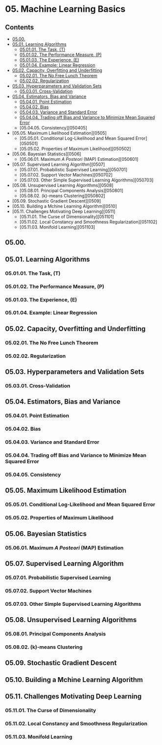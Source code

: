<!--
Filename: 	note.md
Project: 	/Users/shume/Developer/DeepLearningBook/05
Author: 	shumez <https://github.com/shumez>
Created: 	2019-06-06 18:02:1
Modified: 	2019-06-06 22:29:8
-----
Copyright (c) 2019 shumez
-->

# 05. Machine Learning Basics

## Contents

* [05.00.][0500]
* [05.01. Learning Algorithms][0501]
    * [05.01.01. The Task, \(T\)][050101]
    * [05.01.02. The Performance Measure, \(P\)][050102]
    * [05.01.03. The Experience, \(E\)][050103]
    * [05.01.04. Example: Linear Regression][050104]
* [05.02. Capacity, Overfitting and Underfitting][0502]
    * [05.02.01. The No Free Lunch Theorem][050201]
    * [05.02.02. Regularization][050202]
* [05.03. Hyperparameters and Validation Sets][0503]
    * [05.03.01. Cross-Validation][050301]
* [05.04. Estimators, Bias and Variance][0504]
    * [05.04.01. Point Estimation][050401]
    * [05.04.02. Bias][050402]
    * [05.04.03. Variance and Standard Error][050403]
    * [05.04.04. Trading off Bias and Variance to Minimize Mean Squared Error][050404]
    * [05.04.05. Consistency][050405]
* [05.05. Maximum Likelihood Estimation][0505]
    * [05.05.01. Conditional Log-Likelihood and Mean Squared Error][050501]
    * [05.05.02. Properties of Maximum Likelihood][050502]
* [05.06. Bayesian Statistics][0506]
    * [05.06.01. Maximum *A Posteori* (MAP) Estimation][050601]
* [05.07. Supervised Learning Algorithm][0507]
    * [05.07.01. Probabilistic Supervised Learning][050701]
    * [05.07.02. Support Vector Machines][050702]
    * [05.07.03. Other Simple Supervised Learning Algorithms][050703]
* [05.08. Unsupervised Learning Algorithms][0508]
    * [05.08.01. Principal Components Analysis][050801]
    * [05.08.02. \(k\)-means Clustering][050802]
* [05.09. Stochastic Gradient Descent][0509]
* [05.10. Building a Mchine Learning Algorithm][0510]
* [05.11. Challenges Motivating Deep Learning][0511]
    * [05.11.01. The Curse of Dimensionality][051101]
    * [05.11.02. Local Constancy and Smoothness Regularization][051102]
    * [05.11.03. Monifold Learning][051103]

## 05.00.
## 05.01. Learning Algorithms
### 05.01.01. The Task, \(T\)
### 05.01.02. The Performance Measure, \(P\)
### 05.01.03. The Experience, \(E\)
### 05.01.04. Example: Linear Regression
## 05.02. Capacity, Overfitting and Underfitting
### 05.02.01. The No Free Lunch Theorem
### 05.02.02. Regularization
## 05.03. Hyperparameters and Validation Sets
### 05.03.01. Cross-Validation
## 05.04. Estimators, Bias and Variance
### 05.04.01. Point Estimation
### 05.04.02. Bias
### 05.04.03. Variance and Standard Error
### 05.04.04. Trading off Bias and Variance to Minimize Mean Squared Error
### 05.04.05. Consistency
## 05.05. Maximum Likelihood Estimation
### 05.05.01. Conditional Log-Likelihood and Mean Squared Error
### 05.05.02. Properties of Maximum Likelihood
## 05.06. Bayesian Statistics
### 05.06.01. Maximum *A Posteori* (MAP) Estimation
## 05.07. Supervised Learning Algorithm
### 05.07.01. Probabilistic Supervised Learning
### 05.07.02. Support Vector Machines
### 05.07.03. Other Simple Supervised Learning Algorithms
## 05.08. Unsupervised Learning Algorithms
### 05.08.01. Principal Components Analysis
### 05.08.02. \(k\)-means Clustering
## 05.09. Stochastic Gradient Descent
## 05.10. Building a Mchine Learning Algorithm
## 05.11. Challenges Motivating Deep Learning
### 05.11.01. The Curse of Dimensionality
### 05.11.02. Local Constancy and Smoothness Regularization
### 05.11.03. Monifold Learning



##
<!-- toc -->
[0500]: #0500
[0501]: #0501_learning_algorithms
[050101]: #050101_the_task_t
[050102]: #050102_the_performance_measure_p
[050103]: #050103_the_experience_e
[050104]: #050104_example_linear_regression
[0502]: #0502_capacity_overfitting_and_underfitting
[050201]: #050201_the_no_free_lunch_theorem
[050202]: #050202_regularization
[0503]: #0503_hyperparameters_and_validation_sets
[050301]: #050301_cross-validation
[0504]: #0504_estimators_bias_and_variance
[050401]: #050401_point_estimation
[050402]: #050402_bias
[050403]: #050403_variance_and_standard_error
[050404]: #050404_trading_off_bias_and_variance_to_minimize_mean_squared_error

<!-- ref -->

<!-- fig -->

<!-- term -->

<style type="text/css">
	img{width: 51%; float: right;}
</style>